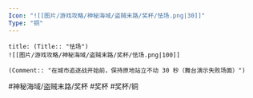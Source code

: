 ```yaml
---
Icon: "![[图片/游戏攻略/神秘海域/盗贼末路/奖杯/怯场.png|30]]"
Type: "铜"
---
```

```ad-common-bronze-trophy
title: (Title:: "怯场")
![[图片/游戏攻略/神秘海域/盗贼末路/奖杯/怯场.png|100]]

(Comment:: "在城市追逐战开始前，保持原地站立不动 30 秒（舞台演示失败场面）")
```

#神秘海域/盗贼末路/奖杯 #奖杯 #奖杯/铜

